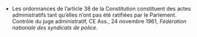 - Les ordonnances de l’article 38 de la Constitution constituent des actes administratifs tant qu’elles n’ont pas été ratifiées par le Parlement. Contrôle du juge administratif, CE Ass., 24 novembre 1961, _Fédération nationale des syndicats de police_.